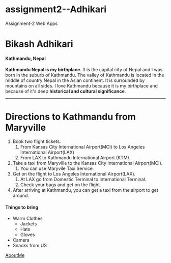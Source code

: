 # assignment2--Adhikari
Assignment-2 Web Apps
# Bikash Adhikari
#### Kathmandu, Nepal
**Kathmandu Nepal is my birthplace**. It is the capital city of Nepal and I was born in the suburb of Kathmandu. The valley of Kathmandu is located in the middle of country Nepal in the Asian continent. It is surrounded by mountains on all sides. I love Kathmandu because it is my birthplace and because of it's deep **historical and cultural significance**. 

***

# Directions to Kathmandu from Maryville
1. Book two flight tickets.
    1. From Kansas City International Airport(MCI) to Los Angeles International Airport(LAX)
    2. From LAX to Kathmandu International Airport (KTM).
2. Take a taxi from Maryville to the Kansas City International Airport(MCI).
    1. You can use Maryvile Taxi Service.
3. Get on the flight to Los Angeles International Airport(LAX).
    1. At LAX go from Domestic Terminal to International Terminal.
    2. Check your bags and get on the flight.
4. After arriving at Kathmandu, you can get a taxi from the airport to get around. 

#### Things to bring
* Warm Clothes
    * Jackets
    * Hats
    * Gloves
* Camera
* Snacks from US

[AboutMe](https://github.com/bikash30851/assignment2-Adhikari/blob/main/AboutMe.md)